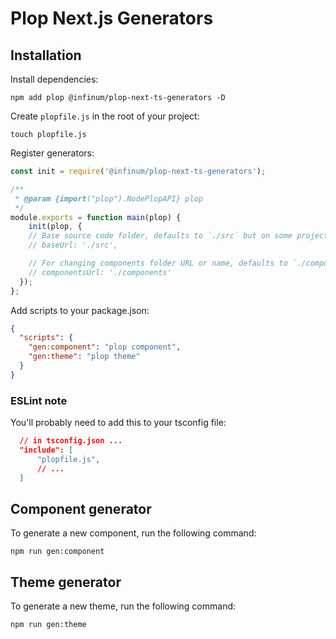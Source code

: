 # Plop Next.js Generators

## Installation

Install dependencies:

`npm add plop @infinum/plop-next-ts-generators -D`

Create `plopfile.js` in the root of your project:

`touch plopfile.js`

Register generators:

```js
const init = require('@infinum/plop-next-ts-generators');

/**
 * @param {import("plop").NodePlopAPI} plop
 */
module.exports = function main(plop) {
	init(plop, { 
    // Base source code folder, defaults to `./src` but on some projects you need to set it to `./`
    // baseUrl: './src',

    // For changing components folder URL or name, defaults to `./components` but you can change it to `./components/ui`
    // componentsUrl: './components'
  });
};
```

Add scripts to your package.json:

```json
{
  "scripts": {
    "gen:component": "plop component",
    "gen:theme": "plop theme"
  }
}
```

### ESLint note  
You'll probably need to add this to your tsconfig file:

```json
  // in tsconfig.json ...
  "include": [
      "plopfile.js",
      // ...
  ]
```

## Component generator
To generate a new component, run the following command:  
```
npm run gen:component
```

## Theme generator
To generate a new theme, run the following command:  
```
npm run gen:theme
```

